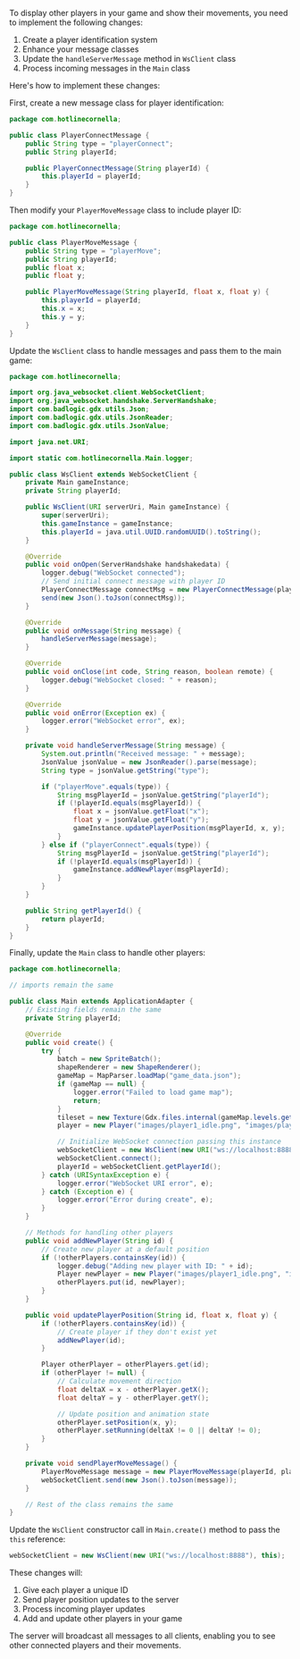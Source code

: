To display other players in your game and show their movements, you need to implement the following changes:

1. Create a player identification system
2. Enhance your message classes
3. Update the `handleServerMessage` method in `WsClient` class
4. Process incoming messages in the `Main` class

Here's how to implement these changes:

First, create a new message class for player identification:

```java
package com.hotlinecornella;

public class PlayerConnectMessage {
    public String type = "playerConnect";
    public String playerId;

    public PlayerConnectMessage(String playerId) {
        this.playerId = playerId;
    }
}
```

Then modify your `PlayerMoveMessage` class to include player ID:

```java
package com.hotlinecornella;

public class PlayerMoveMessage {
    public String type = "playerMove";
    public String playerId;
    public float x;
    public float y;

    public PlayerMoveMessage(String playerId, float x, float y) {
        this.playerId = playerId;
        this.x = x;
        this.y = y;
    }
}
```

Update the `WsClient` class to handle messages and pass them to the main game:

```java
package com.hotlinecornella;

import org.java_websocket.client.WebSocketClient;
import org.java_websocket.handshake.ServerHandshake;
import com.badlogic.gdx.utils.Json;
import com.badlogic.gdx.utils.JsonReader;
import com.badlogic.gdx.utils.JsonValue;

import java.net.URI;

import static com.hotlinecornella.Main.logger;

public class WsClient extends WebSocketClient {
    private Main gameInstance;
    private String playerId;

    public WsClient(URI serverUri, Main gameInstance) {
        super(serverUri);
        this.gameInstance = gameInstance;
        this.playerId = java.util.UUID.randomUUID().toString();
    }

    @Override
    public void onOpen(ServerHandshake handshakedata) {
        logger.debug("WebSocket connected");
        // Send initial connect message with player ID
        PlayerConnectMessage connectMsg = new PlayerConnectMessage(playerId);
        send(new Json().toJson(connectMsg));
    }

    @Override
    public void onMessage(String message) {
        handleServerMessage(message);
    }

    @Override
    public void onClose(int code, String reason, boolean remote) {
        logger.debug("WebSocket closed: " + reason);
    }

    @Override
    public void onError(Exception ex) {
        logger.error("WebSocket error", ex);
    }

    private void handleServerMessage(String message) {
        System.out.println("Received message: " + message);
        JsonValue jsonValue = new JsonReader().parse(message);
        String type = jsonValue.getString("type");

        if ("playerMove".equals(type)) {
            String msgPlayerId = jsonValue.getString("playerId");
            if (!playerId.equals(msgPlayerId)) {
                float x = jsonValue.getFloat("x");
                float y = jsonValue.getFloat("y");
                gameInstance.updatePlayerPosition(msgPlayerId, x, y);
            }
        } else if ("playerConnect".equals(type)) {
            String msgPlayerId = jsonValue.getString("playerId");
            if (!playerId.equals(msgPlayerId)) {
                gameInstance.addNewPlayer(msgPlayerId);
            }
        }
    }

    public String getPlayerId() {
        return playerId;
    }
}
```

Finally, update the `Main` class to handle other players:

```java
package com.hotlinecornella;

// imports remain the same

public class Main extends ApplicationAdapter {
    // Existing fields remain the same
    private String playerId;

    @Override
    public void create() {
        try {
            batch = new SpriteBatch();
            shapeRenderer = new ShapeRenderer();
            gameMap = MapParser.loadMap("game_data.json");
            if (gameMap == null) {
                logger.error("Failed to load game map");
                return;
            }
            tileset = new Texture(Gdx.files.internal(gameMap.levels.getFirst().layers.getFirst().tilesSheetFile));
            player = new Player("images/player1_idle.png", "images/player1_run.png", 50, 150, 1.5f);

            // Initialize WebSocket connection passing this instance
            webSocketClient = new WsClient(new URI("ws://localhost:8888"), this);
            webSocketClient.connect();
            playerId = webSocketClient.getPlayerId();
        } catch (URISyntaxException e) {
            logger.error("WebSocket URI error", e);
        } catch (Exception e) {
            logger.error("Error during create", e);
        }
    }

    // Methods for handling other players
    public void addNewPlayer(String id) {
        // Create new player at a default position
        if (!otherPlayers.containsKey(id)) {
            logger.debug("Adding new player with ID: " + id);
            Player newPlayer = new Player("images/player1_idle.png", "images/player1_run.png", 100, 100, 1.5f);
            otherPlayers.put(id, newPlayer);
        }
    }

    public void updatePlayerPosition(String id, float x, float y) {
        if (!otherPlayers.containsKey(id)) {
            // Create player if they don't exist yet
            addNewPlayer(id);
        }

        Player otherPlayer = otherPlayers.get(id);
        if (otherPlayer != null) {
            // Calculate movement direction
            float deltaX = x - otherPlayer.getX();
            float deltaY = y - otherPlayer.getY();

            // Update position and animation state
            otherPlayer.setPosition(x, y);
            otherPlayer.setRunning(deltaX != 0 || deltaY != 0);
        }
    }

    private void sendPlayerMoveMessage() {
        PlayerMoveMessage message = new PlayerMoveMessage(playerId, player.getX(), player.getY());
        webSocketClient.send(new Json().toJson(message));
    }

    // Rest of the class remains the same
}
```

Update the `WsClient` constructor call in `Main.create()` method to pass the `this` reference:

```java
webSocketClient = new WsClient(new URI("ws://localhost:8888"), this);
```

These changes will:
1. Give each player a unique ID
2. Send player position updates to the server
3. Process incoming player updates
4. Add and update other players in your game

The server will broadcast all messages to all clients, enabling you to see other connected players and their movements.
